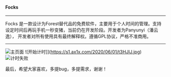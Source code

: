 #### Focks

---

Focks 是一款设计为Forest替代品的免费软件，主要用于个人时间的管理。支持设定时间后再玩手机一秒变猪，当前仍在开发阶段。开发者为Panyunyi（潘云逸），
开发者对所有使用具有最终解释权。遵循GPL协议，严格不准商用。

---
![主页面](https://s1.ax1x.com/2020/06/01/t3H8ZF.jpg)
![开始计时]](https://s1.ax1x.com/2020/06/01/t3HJIJ.jpg)
![计时失败](https://s1.ax1x.com/2020/06/01/t3HGa4.jpg)


最后，希望大家喜欢，多提bug，多提需求，谢谢！
